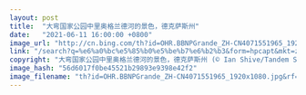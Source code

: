 ```yaml
---
layout: post
title:  "大弯国家公园中里奥格兰德河的景色，德克萨斯州"
date:   "2021-06-11 16:00:00 +0800"
image_url: "http://cn.bing.com/th?id=OHR.BBNPGrande_ZH-CN4071551965_1920x1080.jpg&rf=LaDigue_1920x1080.jpg&pid=hp"
link: "/search?q=%e6%a0%bc%e5%85%b0%e5%be%b7%e6%b2%b3&form=hpcapt&mkt=zh-cn"
copyright: "大弯国家公园中里奥格兰德河的景色，德克萨斯州 (© Ian Shive/Tandem Stills + Motion)"
image_hash: "56d6017f0be45521b29893e9398e42f2"
image_filename: "th?id=OHR.BBNPGrande_ZH-CN4071551965_1920x1080.jpg&rf=LaDigue_1920x1080.jpg&pid=hp"
---
```

